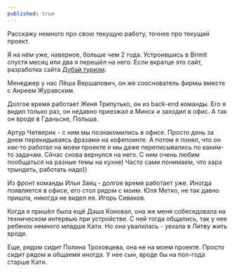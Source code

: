 ```yaml
---
published: true
---
```


Расскажу немного про свою текущую работу, точнее про текущий проект.

Я на нём уже, наверное, больше чем 2 года. 
Устроившись в Brimit спустя месяц или два я перешёл на него.
Если вкратце это сайт, разработка сайта [Дубай туризм](https://www.visitdubai.com/).

Менеджер у нас Лёша Вершалович, он же сооснователь фирмы вместе с Анреем Журавским.

Долгое время работает Женя Трипутько, он из back-end команды.
Его я видил только раз, он недавно приезжал в Минск и заходил в офис. 
А так он вроде в Гданьске, Польша.

Артур Четверик - с ним мы познакомились в офисе. Просто день за днем перекидываясь фразами на кофепоинте. 
А потом я понял, что он как-то работал на моем проекте и мы даже переписывались по каким-то задачам.
Сйчас снова вернулся на него. 
С ним очень любим пообщаться на разные темы на кухне) 
Часто сами понимаем, что харэ трындеть, работать надо))

Из фронт команды Илья Заяц - долгое время работает уже. Иногда появляется в офисе, его стол рядом с моим.
Юля Метко, не так давно пришла, никогда не видел ее.
Игорь Сиваков.

Когда я пришёл была ещё Даша Коновал, она же меня собеседовала на техническом интервью при устройстве. С ней тогда общались, так у нее ребенок немного младше Кати. 
Но она увалилась - уехала в Литву жить вроде.

Еще, рядом сидит Полина Троховцева, она не на моем проекте. 
Просто сидит рядом и общаемя иногда. 
У нее сын, вроде бы на пол-года старше Кати.
